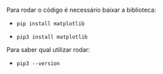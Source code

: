Para rodar o código é necessário baixar a biblioteca:

  - `pip install matplotlib`

  - `pip3 install matplotlib`

Para saber qual utilizar rodar:
  - `pip3 --version`
